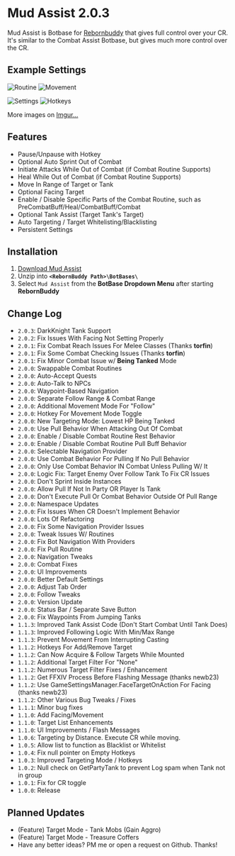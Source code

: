 # Mud Assist 2.0.3
Mud Assist is Botbase for [Rebornbuddy](http://rebornbuddy.com) that gives full control over your CR.
It's similar to the Combat Assist Botbase, but gives much more control over the CR.

## Example Settings
![Routine](http://i.imgur.com/QHOMuH7.png)
![Movement](http://i.imgur.com/M0EIGGS.png)

![Settings](http://i.imgur.com/AY5vjVx.png)
![Hotkeys](http://i.imgur.com/myAQVXi.png)

More images on [Imgur...](http://imgur.com/a/23tjd#0)

## Features
- Pause/Unpause with Hotkey
- Optional Auto Sprint Out of Combat
- Initiate Attacks While Out of Combat (if Combat Routine Supports)
- Heal While Out of Combat (if Combat Routine Supports)
- Move In Range of Target or Tank
- Optional Facing Target
- Enable / Disable Specific Parts of the Combat Routine, such as PreCombatBuff/Heal/CombatBuff/Combat
- Optional Tank Assist (Target Tank's Target)
- Auto Targeting / Target Whitelisting/Blacklisting
- Persistent Settings

## Installation
1. [Download Mud Assist](https://github.com/mudbuddy/mud/archive/master.zip)
2. Unzip into **`<RebornBuddy Path>\BotBases\`**
3. Select `Mud Assist` from the **BotBase Dropdown Menu** after starting **RebornBuddy**

## Change Log
- `2.0.3`: DarkKnight Tank Support
- `2.0.2`: Fix Issues With Facing Not Setting Properly
- `2.0.1`: Fix Combat Reach Issues For Melee Classes (Thanks **torfin**)
- `2.0.1`: Fix Some Combat Checking Issues (Thanks **torfin**)
- `2.0.1`: Fix Minor Combat Issue w/ **Being Tanked** Mode
- `2.0.0`: Swappable Combat Routines
- `2.0.0`: Auto-Accept Quests
- `2.0.0`: Auto-Talk to NPCs
- `2.0.0`: Waypoint-Based Navigation
- `2.0.0`: Separate Follow Range & Combat Range
- `2.0.0`: Additional Movement Mode For "Follow"
- `2.0.0`: Hotkey For Movement Mode Toggle
- `2.0.0`: New Targeting Mode: Lowest HP Being Tanked
- `2.0.0`: Use Pull Behavior When Attacking Out Of Combat
- `2.0.0`: Enable / Disable Combat Routine Rest Behavior
- `2.0.0`: Enable / Disable Combat Routine Pull Buff Behavior
- `2.0.0`: Selectable Navigation Provider
- `2.0.0`: Use Combat Behavior For Pulling If No Pull Behavior
- `2.0.0`: Only Use Combat Behavior IN Combat Unless Pulling W/ It
- `2.0.0`: Logic Fix: Target Enemy Over Follow Tank To Fix CR Issues
- `2.0.0`: Don't Sprint Inside Instances
- `2.0.0`: Allow Pull If Not In Party OR Player Is Tank
- `2.0.0`: Don't Execute Pull Or Combat Behavior Outside Of Pull Range
- `2.0.0`: Namespace Updates
- `2.0.0`: Fix Issues When CR Doesn't Implement Behavior
- `2.0.0`: Lots Of Refactoring
- `2.0.0`: Fix Some Navigation Provider Issues
- `2.0.0`: Tweak Issues W/ Routines
- `2.0.0`: Fix Bot Navigation With Providers
- `2.0.0`: Fix Pull Routine
- `2.0.0`: Navigation Tweaks
- `2.0.0`: Combat Fixes
- `2.0.0`: UI Improvements
- `2.0.0`: Better Default Settings
- `2.0.0`: Adjust Tab Order
- `2.0.0`: Follow Tweaks
- `2.0.0`: Version Update
- `2.0.0`: Status Bar / Separate Save Button
- `2.0.0`: Fix Waypoints From Jumping Tanks
- `1.1.3`: Improved Tank Assist Code (Don't Start Combat Until Tank Does)
- `1.1.3`: Improved Following Logic With Min/Max Range
- `1.1.3`: Prevent Movement From Interrupting Casting
- `1.1.2`: Hotkeys For Add/Remove Target
- `1.1.2`: Can Now Acquire & Follow Targets While Mounted
- `1.1.2`: Additional Target Filter For "None"
- `1.1.2`: Numerous Target Filter Fixes / Enhancement
- `1.1.2`: Get FFXIV Process Before Flashing Message (thanks newb23)
- `1.1.2`: Use GameSettingsManager.FaceTargetOnAction For Facing (thanks newb23)
- `1.1.2`: Other Various Bug Tweaks / Fixes
- `1.1.1`: Minor bug fixes
- `1.1.0`: Add Facing/Movement
- `1.1.0`: Target List Enhancements
- `1.1.0`: UI Improvements / Flash Messages
- `1.0.6`: Targeting by Distance. Execute CR while moving.
- `1.0.5`: Allow list to function as Blacklist or Whitelist
- `1.0.4`: Fix null pointer on Empty Hotkeys
- `1.0.3`: Improved Targeting Mode / Hotkeys
- `1.0.2`: Null check on GetPartyTank to prevent Log spam when Tank not in group
- `1.0.1`: Fix for CR toggle
- `1.0.0`: Release

## Planned Updates
- (Feature) Target Mode - Tank Mobs (Gain Aggro)
- (Feature) Target Mode - Treasure Coffers
- Have any better ideas? PM me or open a request on Github. Thanks!
